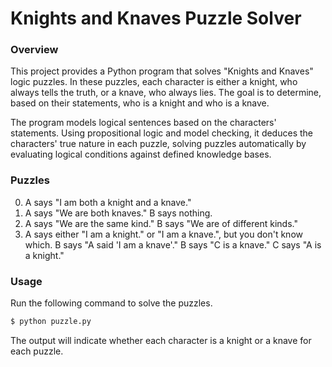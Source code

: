 # Knights and Knaves Puzzle Solver

### Overview
This project provides a Python program that solves "Knights and Knaves" logic puzzles. In these puzzles, each character is either a knight, who always tells the truth, or a knave, who always lies. The goal is to determine, based on their statements, who is a knight and who is a knave.

The program models logical sentences based on the characters' statements. Using propositional logic and model checking, it deduces the characters' true nature in each puzzle, solving puzzles automatically by evaluating logical conditions against defined knowledge bases.

### Puzzles
0. A says "I am both a knight and a knave."
1. A says "We are both knaves." B says nothing.
2. A says "We are the same kind." B says "We are of different kinds."
3. A says either "I am a knight." or "I am a knave.", but you don't know which. B says "A said 'I am a knave'." B says "C is a knave." C says "A is a knight."


### Usage
Run the following command to solve the puzzles.
```bash
$ python puzzle.py
```
The output will indicate whether each character is a knight or a knave for each puzzle.

